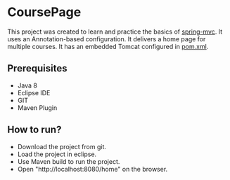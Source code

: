 # CoursePage
This project was created to learn and practice the basics of [spring-mvc](https://spring.io/guides/gs/serving-web-content/). It uses an Annotation-based configuration.
It delivers a home page for multiple courses. It has an embedded Tomcat configured in [pom.xml](https://github.com/DhwaniSondhi/CoursePage/blob/master/pom.xml).

## Prerequisites
- Java 8
- Eclipse IDE
- GIT
- Maven Plugin

## How to run?
- Download the project from git.
- Load the project in eclipse.
- Use Maven build to run the project.
- Open "http://localhost:8080/home" on the browser.
